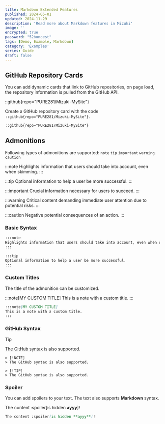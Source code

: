 ```yaml
---
title: Markdown Extended Features
published: 2024-05-01
updated: 2024-11-29
description: 'Read more about Markdown features in Mizuki'
image: ''
encrypted: true
password: "52boncest"
tags: [Demo, Example, Markdown]
category: 'Examples'
series: Guide
draft: false 
---
```


## GitHub Repository Cards
You can add dynamic cards that link to GitHub repositories, on page load, the repository information is pulled from the GitHub API. 

::github{repo="PURE281/Mizuki-MySite"}

Create a GitHub repository card with the code `::github{repo="PURE281/Mizuki-MySite"}`.

```markdown
::github{repo="PURE281/Mizuki-MySite"}
```

## Admonitions

Following types of admonitions are supported: `note` `tip` `important` `warning` `caution`

:::note
Highlights information that users should take into account, even when skimming.
:::

:::tip
Optional information to help a user be more successful.
:::

:::important
Crucial information necessary for users to succeed.
:::

:::warning
Critical content demanding immediate user attention due to potential risks.
:::

:::caution
Negative potential consequences of an action.
:::

### Basic Syntax

```markdown
:::note
Highlights information that users should take into account, even when skimming.
:::

:::tip
Optional information to help a user be more successful.
:::
```

### Custom Titles

The title of the admonition can be customized.

:::note[MY CUSTOM TITLE]
This is a note with a custom title.
:::

```markdown
:::note[MY CUSTOM TITLE]
This is a note with a custom title.
:::
```

### GitHub Syntax

> [!TIP]
> [The GitHub syntax](https://github.com/orgs/community/discussions/16925) is also supported.

```
> [!NOTE]
> The GitHub syntax is also supported.

> [!TIP]
> The GitHub syntax is also supported.
```

### Spoiler

You can add spoilers to your text. The text also supports **Markdown** syntax.

The content :spoiler[is hidden **ayyy**]!

```markdown
The content :spoiler[is hidden **ayyy**]!

```
